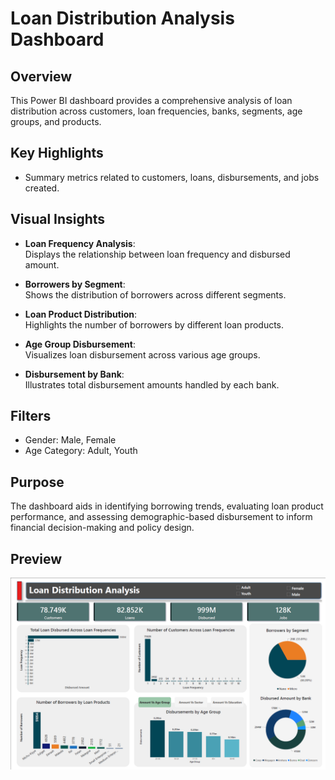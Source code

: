# Loan Distribution Analysis Dashboard

## Overview
This Power BI dashboard provides a comprehensive analysis of loan distribution across customers, loan frequencies, banks, segments, age groups, and products.

## Key Highlights
- Summary metrics related to customers, loans, disbursements, and jobs created.

## Visual Insights
- **Loan Frequency Analysis**:  
  Displays the relationship between loan frequency and disbursed amount.

- **Borrowers by Segment**:  
  Shows the distribution of borrowers across different segments.

- **Loan Product Distribution**:  
  Highlights the number of borrowers by different loan products.

- **Age Group Disbursement**:  
  Visualizes loan disbursement across various age groups.

- **Disbursement by Bank**:  
  Illustrates total disbursement amounts handled by each bank.

## Filters
- Gender: Male, Female  
- Age Category: Adult, Youth

## Purpose
The dashboard aids in identifying borrowing trends, evaluating loan product performance, and assessing demographic-based disbursement to inform financial decision-making and policy design.


## Preview

![Dashboard Screenshot](screenshots/Preview.png)

